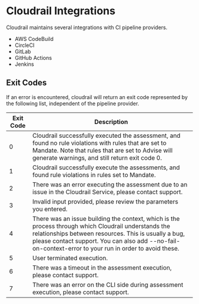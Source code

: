 # Cloudrail Integrations
Cloudrail maintains several integrations with CI pipeline providers.

- AWS CodeBuild
- CircleCI
- GitLab
- GitHub Actions
- Jenkins

## Exit Codes
If an error is encountered, cloudrail will return an exit code represented by the following list, independent of the pipeline provider.

| Exit Code | Description |
| ---| --- |
| 0 | Cloudrail successfully executed the assessment, and found no rule violations with rules that are set to Mandate. Note that rules that are set to Advise will generate warnings, and still return exit code 0. |
| 1 | Cloudrail successfully execute the assessments, and found rule violations in rules set to Mandate. |
| 2 | There was an error executing the assessment due to an issue in the Cloudrail Service, please contact support. |
| 3 | Invalid input provided, please review the parameters you entered. |
| 4 | There was an issue building the context, which is the process through which Cloudrail understands the relationships between resources. This is usually a bug, please contact support. You can also add --no-fail-on-context-error to your run in order to avoid these. |
| 5 | User terminated execution. |
| 6 | There was a timeout in the assessment execution, please contact support. |
| 7 | There was an error on the CLI side during assessment execution, please contact support. |
